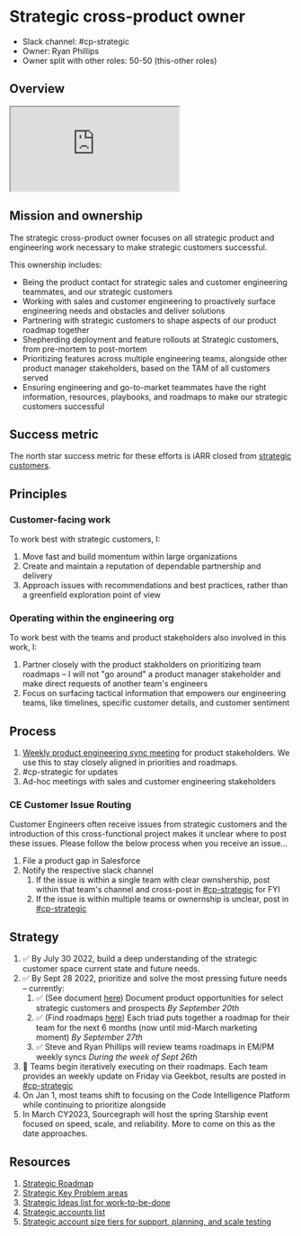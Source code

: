 # Strategic cross-product owner

- Slack channel: #cp-strategic
- Owner: Ryan Phillips
- Owner split with other roles: 50-50 (this-other roles)

## Overview

<iframe src="https://docs.google.com/presentation/d/e/2PACX-1vThxOgLUUK2EfBhYRoCPwfKcw8wiarmD7uaTtmQpB1_WL7oho1377pRT8Vv6l7avKtCdK4T1o9Qaqng/embed?start=false&loop=false&delayms=3000&slide=id.g152664597f7_0_2109" allow="fullscreen" title="Strategic Readiness slide deck"></iframe>

## Mission and ownership

The strategic cross-product owner focuses on all strategic product and engineering work necessary to make strategic customers successful.

This ownership includes:

- Being the product contact for strategic sales and customer engineering teammates, and our strategic customers
- Working with sales and customer engineering to proactively surface engineering needs and obstacles and deliver solutions
- Partnering with strategic customers to shape aspects of our product roadmap together
- Shepherding deployment and feature rollouts at Strategic customers, from pre-mortem to post-mortem
- Prioritizing features across multiple engineering teams, alongside other product manager stakeholders, based on the TAM of all customers served
- Ensuring engineering and go-to-market teammates have the right information, resources, playbooks, and roadmaps to make our strategic customers successful

## Success metric

The north star success metric for these efforts is iARR closed from [strategic customers](https://docs.google.com/spreadsheets/d/1JFHacGYDIBd4pMSrKC3QV25YFkK2yBfM0dMd9An2sGE/edit#gid=1317478762).

## Principles

### Customer-facing work

To work best with strategic customers, I:

1. Move fast and build momentum within large organizations
1. Create and maintain a reputation of dependable partnership and delivery
1. Approach issues with recommendations and best practices, rather than a greenfield exploration point of view

### Operating within the engineering org

To work best with the teams and product stakeholders also involved in this work, I:

1. Partner closely with the product stakholders on prioritizing team roadmaps – I will not "go around" a product manager stakeholder and make direct requests of another team's engineers
1. Focus on surfacing tactical information that empowers our engineering teams, like timelines, specific customer details, and customer sentiment

## Process

1. [Weekly product engineering sync meeting](https://calendar.google.com/event?action=TEMPLATE&tmeid=MGUwaG5tMnE5a25sbW51dXEyamJ2NW45c3Ugam9lbEBzb3VyY2VncmFwaC5jb20&tmsrc=joel%40sourcegraph.com) for product stakeholders. We use this to stay closely aligned in priorities and roadmaps.
1. #cp-strategic for updates
1. Ad-hoc meetings with sales and customer engineering stakeholders

### CE Customer Issue Routing

Customer Engineers often receive issues from strategic customers and the introduction of this cross-functional project makes it unclear where to post these issues. Please follow the below process when you receive an issue...

1. File a product gap in Salesforce
1. Notify the respective slack channel
   1. If the issue is within a single team with clear ownshership, post within that team's channel and cross-post in [#cp-strategic](https://sourcegraph.slack.com/archives/C03MW9T8G6A) for FYI
   1. If the issue is within multiple teams or ownernship is unclear, post in [#cp-strategic](https://sourcegraph.slack.com/archives/C03MW9T8G6A)

## Strategy

1. ✅ By July 30 2022, build a deep understanding of the strategic customer space current state and future needs.
1. ✅ By Sept 28 2022, prioritize and solve the most pressing future needs – currently:
   1. ✅ (See document [here](https://docs.google.com/document/d/1ZMinEqj2bI5xJ_6B-gHO7wCCL0ey6r2Z0JZJa6_r2DI/edit#bookmark=id.um13pq6kj5vf)) Document product opportunities for select strategic customers and prospects _By September 20th_
   1. ✅ (Find roadmaps [here](https://docs.google.com/document/d/1ZMinEqj2bI5xJ_6B-gHO7wCCL0ey6r2Z0JZJa6_r2DI/edit#bookmark=id.hi8rwbq7xbej)) Each triad puts together a roadmap for their team for the next 6 months (now until mid-March marketing moment) _By September 27th_
   1. ✅ Steve and Ryan Phillips will review teams roadmaps in EM/PM weekly syncs _During the week of Sept 26th_
1. 🔄 Teams begin iteratively executing on their roadmaps. Each team provides an weekly update on Friday via Geekbot, results are posted in [#cp-strategic](https://sourcegraph.slack.com/archives/C03MW9T8G6A)
1. On Jan 1, most teams shift to focusing on the Code Intelligence Platform while continuing to prioritize alongside
1. In March CY2023, Sourcegraph will host the spring Starship event focused on speed, scale, and reliability. More to come on this as the date approaches.

## Resources

1. [Strategic Roadmap](https://github.com/orgs/sourcegraph/projects/289)
1. [Strategic Key Problem areas](https://docs.google.com/document/d/1ZMinEqj2bI5xJ_6B-gHO7wCCL0ey6r2Z0JZJa6_r2DI/edit#bookmark=id.um13pq6kj5vf)
1. [Strategic Ideas list for work-to-be-done](https://docs.google.com/spreadsheets/d/1Y7qrzWkLkqvukUmiZ01Lyt4jck392jvJzaPHXOccDcg/edit?usp=sharing)
1. [Strategic accounts list](https://docs.google.com/spreadsheets/d/1JFHacGYDIBd4pMSrKC3QV25YFkK2yBfM0dMd9An2sGE/edit#gid=1317478762)
1. [Strategic account size tiers for support, planning, and scale testing](https://docs.google.com/spreadsheets/d/1n-KfGc8m1w09rIzNKm5tRxAYmP4-w11CVOCplMvVazk/edit#gid=1172385107&range=B6)
